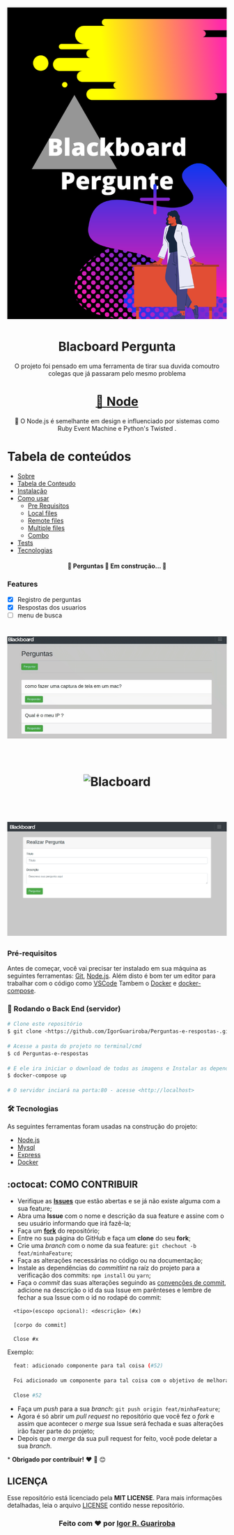 
<h1 align=center>
<img <img alt="Blackboard" title="Blackboard" src="./assets/Blackboard Pergunte.png"  />
</h1>

<h1 align="center">Blacboard Pergunta</h1>

<p align="center">O projeto foi pensado em uma ferramenta de tirar sua duvida comoutro colegas que já passaram pelo mesmo problema</p>

<h1 align="center">
    <a href="https://nodejs.org/en/">
    🔗 Node</a>
</h1>
<p align="center">🚀 O Node.js é semelhante em design e influenciado por sistemas como Ruby Event Machine e Python's Twisted .</p>

Tabela de conteúdos
=================
<!--ts-->
   * [Sobre](#Sobre)
   * [Tabela de Conteudo](#tabela-de-conteudo)
   * [Instalação](#instalacao)
   * [Como usar](#como-usar)
      * [Pre Requisitos](#pre-requisitos)
      * [Local files](#local-files)
      * [Remote files](#remote-files)
      * [Multiple files](#multiple-files)
      * [Combo](#combo)
   * [Tests](#testes)
   * [Tecnologias](#tecnologias)
<!--te-->

<h4 align="center"> 
	🚧  Perguntas 🚀 Em construção...  🚧
</h4>

### Features

- [x] Registro de perguntas
- [x] Respostas dos usuarios
- [ ] menu de busca

<h1 align="center">
  <img alt="Blackboard" title="#Blackboard" src="./assets/chrome-capture.gif" />
</h1>
<br>

<h1 align="center">
  <img alt="Blacboard" title="#Blackboard" src="./assets/capture.gif" />
</h1>
<br>
<h1 align="center">
  <img alt="Blackboard" title="#Blackboard" src="./assets/screenshot.png" />
</h1>

### Pré-requisitos

Antes de começar, você vai precisar ter instalado em sua máquina as seguintes ferramentas:
[Git](https://git-scm.com), [Node.js](https://nodejs.org/en/). 
Além disto é bom ter um editor para trabalhar com o código como [VSCode](https://code.visualstudio.com/)
Tambem o [Docker](https://docs.docker.com/get-docker) e [docker-compose](https://docs.docker.com/compose/install/).

### 🎲 Rodando o Back End (servidor)

```bash
# Clone este repositório
$ git clone <https://github.com/IgorGuariroba/Perguntas-e-respostas-.git1>

# Acesse a pasta do projeto no terminal/cmd
$ cd Perguntas-e-respostas

# E ele ira iniciar o download de todas as imagens e Instalar as dependências
$ docker-compose up 

# O servidor inciará na porta:80 - acesse <http://localhost>
```

### 🛠 Tecnologias

As seguintes ferramentas foram usadas na construção do projeto:

- [Node.js](https://nodejs.org/en/)
- [Mysql](https://www.mysql.com/)
- [Express](https://expressjs.com/pt-br/)
- [Docker](https://www.docker.com/)

## **:octocat: COMO CONTRIBUIR**
  
  - Verifique as **[Issues](https://github.com/x0n4d0/ecoleta/projects/1)** que estão abertas e se já não existe alguma com a sua feature;
  - Abra uma **Issue** com o nome e descrição da sua feature e assine com o seu usuário informando que irá fazê-la;
  - Faça um **[fork](https://help.github.com/pt/github/getting-started-with-github/fork-a-repo)** do repositório;
  - Entre no sua página do GitHub e faça um **clone** do seu **fork**;
  - Crie uma *branch* com o nome da sua feature: `git chechout -b feat/minhaFeature`;
  - Faça as alterações necessárias no código ou na documentação;
  - Instale as dependências do *commitlint* na raíz do projeto para a verificação dos commits: `npm install` ou `yarn`;
  - Faça o *commit* das suas alterações seguindo as [convenções de commit](https://www.conventionalcommits.org/pt-br/v1.0.0-beta.4/), adicione na descrição o id da sua Issue em parênteses e lembre de fechar a sua Issue com o id no rodapé do commit:

  ```
    <tipo>(escopo opcional): <descrição> (#x)

    [corpo do commit]

    Close #x
  ```
  Exemplo:
  ```sh
    feat: adicionado componente para tal coisa (#52)

    Foi adicionado um componente para tal coisa com o objetivo de melhorar tal coisa, deixando o projeto de tal maneira.

    Close #52
  ```
  - Faça um *push* para a sua *branch*: `git push origin feat/minhaFeature`;
  - Agora é só abrir um *pull request* no repositório que você fez o *fork* e assim que acontecer o *merge* sua Issue será fechada e suas alterações irão fazer parte do projeto;
  - Depois que o *merge* da sua pull request for feito, você pode deletar a sua *branch*.

  \* **Obrigado por contribuir!** ❤️ :facepunch: :blush:



## **LICENÇA**

Esse repositório está licenciado pela **MIT LICENSE**. Para mais informações detalhadas, leia o arquivo [LICENSE](./LICENSE) contido nesse repositório. 

<h3 align="center">
Feito com ❤️ por <a href="h">Igor R. Guariroba</a>
